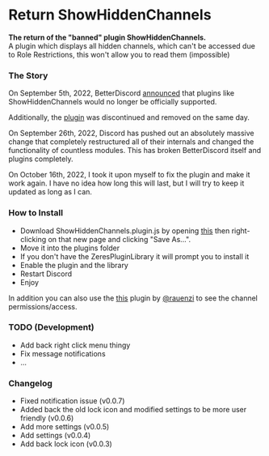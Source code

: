 # Return ShowHiddenChannels
<p align="left">
    <b>The return of the "banned" plugin ShowHiddenChannels.</b><br>
    A plugin which displays all hidden channels, which can't be accessed due to Role Restrictions, this won't allow you to read them (impossible)
</p>

### The Story

On September 5th, 2022, BetterDiscord [announced](https://discord.com/channels/86004744966914048/178208945410801665/1016268576283426866) that plugins like ShowHiddenChannels would no longer be officially supported.

Additionally, the [plugin](https://github.com/mwittrien/BetterDiscordAddons/tree/master/Plugins/ShowHiddenChannels) was discontinued and removed on the same day.

On September 26th, 2022, Discord has pushed out an absolutely massive change that completely restructured all of their internals and changed the functionality of countless modules. This has broken BetterDiscord itself and plugins completely.

On October 16th, 2022, I took it upon myself to fix the plugin and make it work again. I have no idea how long this will last, but I will try to keep it updated as long as I can.
### How to Install
- Download ShowHiddenChannels.plugin.js by opening [this](https://raw.githubusercontent.com/JustOptimize/return-ShowHiddenChannels/main/ShowHiddenChannels.plugin.js) then right-clicking on that new page and clicking "Save As...".
- Move it into the plugins folder
- If you don't have the ZeresPluginLibrary it will prompt you to install it
- Enable the plugin and the library
- Restart Discord
- Enjoy

In addition you can also use the [this](https://github.com/rauenzi/BetterDiscordAddons/tree/master/Plugins/PermissionsViewer) plugin by [@rauenzi](https://github.com/rauenzi/) to see the channel permissions/access.

### TODO (Development)
- Add back right click menu thingy
- Fix message notifications
- ...

### Changelog
- Fixed notification issue (v0.0.7)
- Added back the old lock icon and modified settings to be more user friendly (v0.0.6)
- Add more settings (v0.0.5)
- Add settings (v0.0.4)
- Add back lock icon (v0.0.3)
